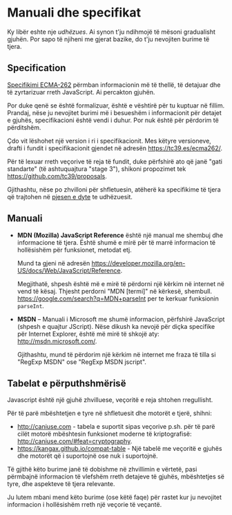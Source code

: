
# Manuali dhe specifikat

Ky libër eshte nje *udhëzues*. Ai synon t'ju ndihmojë të mësoni gradualisht gjuhën. Por sapo të njiheni me gjerat bazike, do t'ju nevojiten burime të tjera.

## Specification

[Specifikimi ECMA-262](https://www.ecma-international.org/publications/standards/Ecma-262.htm) përmban informacionin më të thellë, të detajuar dhe të zyrtarizuar rreth JavaScript. Ai percakton gjuhën.

Por duke qenë se është formalizuar, është e vështirë për tu kuptuar në fillim. Prandaj, nëse ju nevojitet burimi më i besueshëm i informacionit për detajet e gjuhës, specifikacioni është vendi i duhur. Por nuk është për përdorim të përditshëm.

Çdo vit lëshohet një version i ri i specifikacionit. Mes këtyre versioneve, drafti i fundit i specifikacionit gjendet në adresën <https://tc39.es/ecma262/>.

Për të lexuar rreth veçorive të reja të fundit, duke përfshirë ato që janë "gati standarte" (të ashtuquajtura "stage 3"), shikoni propozimet tek <https://github.com/tc39/proposals>.

Gjithashtu, nëse po zhvilloni për shfletuesin, atëherë ka specifikime të tjera që trajtohen në [pjesen e dyte](info:browser-environment) te udhëzuesit.

## Manuali

- **MDN (Mozilla) JavaScript Reference** është një manual me shembuj dhe informacione të tjera. Është shumë e mirë për të marrë informacion të hollësishëm për funksionet, metodat etj.

    Mund ta gjeni në adresën <https://developer.mozilla.org/en-US/docs/Web/JavaScript/Reference>.

    Megjithatë, shpesh është më e mirë të përdorni një kërkim në internet në vend të kësaj. Thjesht perdorni "MDN [termi]" në kërkesë, shembull. <https://google.com/search?q=MDN+parseInt> per te kerkuar funksionin `parseInt`.


- **MSDN** – Manuali i Microsoft me shumë informacion, përfshirë JavaScript (shpesh e quajtur JScript). Nëse dikush ka nevojë për diçka specifike për Internet Explorer, është më mirë të shkojë aty: <http://msdn.microsoft.com/>.

    Gjithashtu, mund të përdorim një kërkim në internet me fraza të tilla si "RegExp MSDN" ose "RegExp MSDN jscript".

## Tabelat e përputhshmërisë

Javascript është një gjuhë zhvilluese, veçoritë e reja shtohen rregullisht.

Për të parë mbështetjen e tyre në shfletuesit dhe motorët e tjerë, shihni:

- <http://caniuse.com> - tabela e suportit sipas veçorive p.sh. për të parë cilët motorë mbështesin funksionet moderne të kriptografisë:  <http://caniuse.com/#feat=cryptography>.
- <https://kangax.github.io/compat-table> - Një tabelë me veçoritë e gjuhës dhe motorët që i suportojnë ose nuk i suportojnë.

Të gjithë këto burime janë të dobishme në zhvillimin e vërtetë, pasi përmbajnë informacion të vlefshëm rreth detajeve të gjuhës, mbështetjes së tyre, dhe aspekteve të tjera relevante.

Ju lutem mbani mend këto burime (ose këtë faqe) për rastet kur ju nevojitet informacion i hollësishëm rreth një veçorie të veçantë.